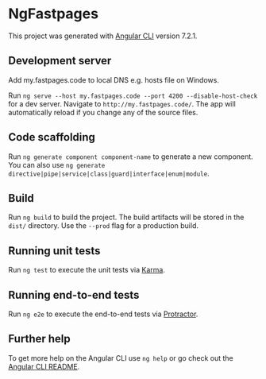 # NgFastpages

This project was generated with [Angular CLI](https://github.com/angular/angular-cli) version 7.2.1.

## Development server

Add my.fastpages.code to local DNS e.g. hosts file on Windows.

Run `ng serve --host my.fastpages.code --port 4200 --disable-host-check` for a dev server. Navigate to `http://my.fastpages.code/`. The app will automatically reload if you change any of the source files.

## Code scaffolding

Run `ng generate component component-name` to generate a new component. You can also use `ng generate directive|pipe|service|class|guard|interface|enum|module`.

## Build

Run `ng build` to build the project. The build artifacts will be stored in the `dist/` directory. Use the `--prod` flag for a production build.

## Running unit tests

Run `ng test` to execute the unit tests via [Karma](https://karma-runner.github.io).

## Running end-to-end tests

Run `ng e2e` to execute the end-to-end tests via [Protractor](http://www.protractortest.org/).

## Further help

To get more help on the Angular CLI use `ng help` or go check out the [Angular CLI README](https://github.com/angular/angular-cli/blob/master/README.md).
